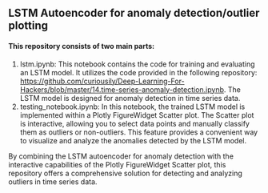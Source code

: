 ## LSTM Autoencoder for anomaly detection/outlier plotting 
#### This repository consists of two main parts: 
1. lstm.ipynb: This notebook contains the code for training and evaluating an LSTM model. It utilizes the code provided in the following repository: https://github.com/curiousily/Deep-Learning-For-Hackers/blob/master/14.time-series-anomaly-detection.ipynb. The LSTM model is designed for anomaly detection in time series data.
2. testing_notebook.ipynb: In this notebook, the trained LSTM model is implemented within a Plotly FigureWidget Scatter plot. The Scatter plot is interactive, allowing you to select data points and manually classify them as outliers or non-outliers. This feature provides a convenient way to visualize and analyze the anomalies detected by the LSTM model.

By combining the LSTM autoencoder for anomaly detection with the interactive capabilities of the Plotly FigureWidget Scatter plot, this repository offers a comprehensive solution for detecting and analyzing outliers in time series data.